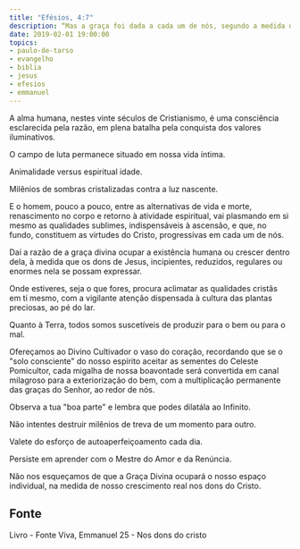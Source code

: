 ```yaml
---
title: "Efésios, 4:7"
description: “Mas a graça foi dada a cada um de nós, segundo a medida do dom do Cristo.” Paulo
date: 2019-02-01 19:00:00
topics: 
- paulo-de-tarso
- evangelho
- biblia
- jesus
- efesios
- emmanuel
---
```


A alma humana, nestes vinte séculos de Cristianismo, é uma consciência
esclarecida pela razão, em plena batalha pela conquista dos valores iluminativos.

O campo de luta permanece situado em nossa vida íntima.

Animalidade versus espiritual idade.

Milênios de sombras cristalizadas contra a luz nascente.

E o homem, pouco a pouco, entre as alternativas de vida e morte,
renascimento no corpo e retorno à atividade espiritual, vai plasmando em si mesmo
as qualidades sublimes, indispensáveis à ascensão, e que, no fundo, constituem as
virtudes do Cristo, progressivas em cada um de nós.

Daí a razão de a graça divina ocupar a existência humana ou crescer dentro
dela, à medida que os dons de Jesus, incipientes, reduzidos, regulares ou enormes
nela se possam expressar.

Onde estiveres, seja o que fores, procura aclimatar as qualidades cristãs em
ti mesmo, com a vigilante atenção dispensada à cultura das plantas preciosas, ao pé
do lar.

Quanto à Terra, todos somos suscetíveis de produzir para o bem ou para o
mal.

Ofereçamos ao Divino Cultivador o vaso do coração, recordando que se o
"solo consciente" do nosso espírito aceitar as sementes do Celeste Pomicultor, cada
migalha de nossa boa­vontade será convertida em canal milagroso para a
exteriorização do bem, com a multiplicação permanente das graças do Senhor, ao
redor de nós.

Observa a tua "boa parte" e lembra que podes dilatá­la ao Infinito.

Não intentes destruir milênios de treva de um momento para outro.

Vale­te do esforço de auto­aperfeiçoamento cada dia.

Persiste em aprender com o Mestre do Amor e da Renúncia.

Não nos esqueçamos de que a Graça Divina ocupará o nosso espaço
individual, na medida de nosso crescimento real nos dons do Cristo.


## Fonte
Livro - Fonte Viva, Emmanuel
25 - Nos dons do cristo
